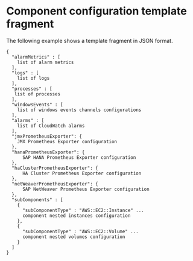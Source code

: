 # Component configuration template fragment<a name="component-config-json"></a>

The following example shows a template fragment in JSON format\.

```
{
  "alarmMetrics" : [
    list of alarm metrics
  ],
  "logs" : [
    list of logs
  ],
  "processes" : [
   list of processes
  ],
  "windowsEvents" : [
    list of windows events channels configurations
  ],
  "alarms" : [
    list of CloudWatch alarms
  ],
  "jmxPrometheusExporter": {
    JMX Prometheus Exporter configuration
  },
  "hanaPrometheusExporter": {
      SAP HANA Prometheus Exporter configuration
  },
  "haClusterPrometheusExporter": {
      HA Cluster Prometheus Exporter configuration
  },
  "netWeaverPrometheusExporter": {
      SAP NetWeaver Prometheus Exporter configuration
  },
  "subComponents" : [
    {
      "subComponentType" : "AWS::EC2::Instance" ...
      component nested instances configuration
    },
    {
      "subComponentType" : "AWS::EC2::Volume" ...
      component nested volumes configuration
    }
  ]
}
```